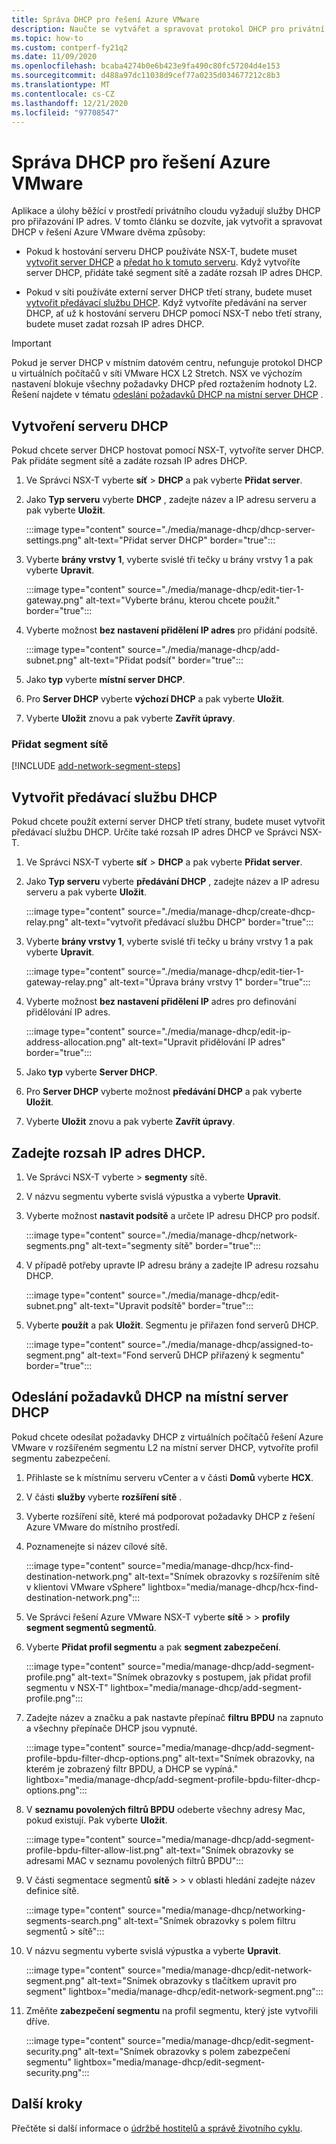 ```yaml
---
title: Správa DHCP pro řešení Azure VMware
description: Naučte se vytvářet a spravovat protokol DHCP pro privátní cloud řešení Azure VMware.
ms.topic: how-to
ms.custom: contperf-fy21q2
ms.date: 11/09/2020
ms.openlocfilehash: bcaba4274b0e6b423e9fa490c80fc57204d4e153
ms.sourcegitcommit: d488a97dc11038d9cef77a0235d034677212c8b3
ms.translationtype: MT
ms.contentlocale: cs-CZ
ms.lasthandoff: 12/21/2020
ms.locfileid: "97708547"
---
```

# <a name="manage-dhcp-for-azure-vmware-solution"></a>Správa DHCP pro řešení Azure VMware

Aplikace a úlohy běžící v prostředí privátního cloudu vyžadují služby DHCP pro přiřazování IP adres.  V tomto článku se dozvíte, jak vytvořit a spravovat DHCP v řešení Azure VMware dvěma způsoby:

- Pokud k hostování serveru DHCP používáte NSX-T, budete muset [vytvořit server DHCP](#create-a-dhcp-server) a [předat ho k tomuto serveru](#create-dhcp-relay-service). Když vytvoříte server DHCP, přidáte také segment sítě a zadáte rozsah IP adres DHCP.   

- Pokud v síti používáte externí server DHCP třetí strany, budete muset [vytvořit předávací službu DHCP](#create-dhcp-relay-service). Když vytvoříte předávání na server DHCP, ať už k hostování serveru DHCP pomocí NSX-T nebo třetí strany, budete muset zadat rozsah IP adres DHCP.

>[!IMPORTANT]
>Pokud je server DHCP v místním datovém centru, nefunguje protokol DHCP u virtuálních počítačů v síti VMware HCX L2 Stretch.  NSX ve výchozím nastavení blokuje všechny požadavky DHCP před roztažením hodnoty L2. Řešení najdete v tématu [odeslání požadavků DHCP na místní server DHCP](#send-dhcp-requests-to-the-on-premises-dhcp-server) .


## <a name="create-a-dhcp-server"></a>Vytvoření serveru DHCP

Pokud chcete server DHCP hostovat pomocí NSX-T, vytvoříte server DHCP. Pak přidáte segment sítě a zadáte rozsah IP adres DHCP.

1. Ve Správci NSX-T vyberte **síť**  >  **DHCP** a pak vyberte **Přidat server**.

1. Jako **Typ serveru** vyberte **DHCP** , zadejte název a IP adresu serveru a pak vyberte **Uložit**.

   :::image type="content" source="./media/manage-dhcp/dhcp-server-settings.png" alt-text="Přidat server DHCP" border="true":::

1. Vyberte **brány vrstvy 1**, vyberte svislé tři tečky u brány vrstvy 1 a pak vyberte **Upravit**.

   :::image type="content" source="./media/manage-dhcp/edit-tier-1-gateway.png" alt-text="Vyberte bránu, kterou chcete použít." border="true":::

1. Vyberte možnost **bez nastavení přidělení IP adres** pro přidání podsítě.

   :::image type="content" source="./media/manage-dhcp/add-subnet.png" alt-text="Přidat podsíť" border="true":::

1. Jako **typ** vyberte **místní server DHCP**. 
   
1. Pro **Server DHCP** vyberte **výchozí DHCP** a pak vyberte **Uložit**.

1. Vyberte **Uložit** znovu a pak vyberte **Zavřít úpravy**.

### <a name="add-a-network-segment"></a>Přidat segment sítě

[!INCLUDE [add-network-segment-steps](includes/add-network-segment-steps.md)]


## <a name="create-dhcp-relay-service"></a>Vytvořit předávací službu DHCP

Pokud chcete použít externí server DHCP třetí strany, budete muset vytvořit předávací službu DHCP. Určíte také rozsah IP adres DHCP ve Správci NSX-T. 

1. Ve Správci NSX-T vyberte **síť**  >  **DHCP** a pak vyberte **Přidat server**.

1. Jako **Typ serveru** vyberte **předávání DHCP** , zadejte název a IP adresu serveru a pak vyberte **Uložit**.

   :::image type="content" source="./media/manage-dhcp/create-dhcp-relay.png" alt-text="vytvořit předávací službu DHCP" border="true":::

1. Vyberte **brány vrstvy 1**, vyberte svislé tři tečky u brány vrstvy 1 a pak vyberte **Upravit**.

   :::image type="content" source="./media/manage-dhcp/edit-tier-1-gateway-relay.png" alt-text="Úprava brány vrstvy 1" border="true":::

1. Vyberte možnost **bez nastavení přidělení IP** adres pro definování přidělování IP adres.

   :::image type="content" source="./media/manage-dhcp/edit-ip-address-allocation.png" alt-text="Upravit přidělování IP adres" border="true":::

1. Jako **typ** vyberte **Server DHCP**. 
   
1. Pro **Server DHCP** vyberte možnost **předávání DHCP** a pak vyberte **Uložit**.

1. Vyberte **Uložit** znovu a pak vyberte **Zavřít úpravy**.


## <a name="specify-the-dhcp-ip-address-range"></a>Zadejte rozsah IP adres DHCP.

1. Ve Správci NSX-T vyberte   >  **segmenty** sítě. 
   
1. V názvu segmentu vyberte svislá výpustka a vyberte **Upravit**.
   
1. Vyberte možnost **nastavit podsítě** a určete IP adresu DHCP pro podsíť. 
   
   :::image type="content" source="./media/manage-dhcp/network-segments.png" alt-text="segmenty sítě" border="true":::
      
1. V případě potřeby upravte IP adresu brány a zadejte IP adresu rozsahu DHCP. 
      
   :::image type="content" source="./media/manage-dhcp/edit-subnet.png" alt-text="Upravit podsítě" border="true":::
      
1. Vyberte **použít** a pak **Uložit**. Segmentu je přiřazen fond serverů DHCP.
      
   :::image type="content" source="./media/manage-dhcp/assigned-to-segment.png" alt-text="Fond serverů DHCP přiřazený k segmentu" border="true":::


## <a name="send-dhcp-requests-to-the-on-premises-dhcp-server"></a>Odeslání požadavků DHCP na místní server DHCP

Pokud chcete odesílat požadavky DHCP z virtuálních počítačů řešení Azure VMware v rozšířeném segmentu L2 na místní server DHCP, vytvoříte profil segmentu zabezpečení. 

1. Přihlaste se k místnímu serveru vCenter a v části **Domů** vyberte **HCX**.

1. V části **služby** vyberte **rozšíření sítě** .

1. Vyberte rozšíření sítě, které má podporovat požadavky DHCP z řešení Azure VMware do místního prostředí. 

1. Poznamenejte si název cílové sítě.  

   :::image type="content" source="media/manage-dhcp/hcx-find-destination-network.png" alt-text="Snímek obrazovky s rozšířením sítě v klientovi VMware vSphere" lightbox="media/manage-dhcp/hcx-find-destination-network.png":::

1. Ve Správci řešení Azure VMware NSX-T vyberte **sítě**  >    >  **profily segment segmentů segmentů**. 

1. Vyberte **Přidat profil segmentu** a pak **segment zabezpečení**.

   :::image type="content" source="media/manage-dhcp/add-segment-profile.png" alt-text="Snímek obrazovky s postupem, jak přidat profil segmentu v NSX-T" lightbox="media/manage-dhcp/add-segment-profile.png":::

1. Zadejte název a značku a pak nastavte přepínač **filtru BPDU** na zapnuto a všechny přepínače DHCP jsou vypnuté.

   :::image type="content" source="media/manage-dhcp/add-segment-profile-bpdu-filter-dhcp-options.png" alt-text="Snímek obrazovky, na kterém je zobrazený filtr BPDU, a DHCP se vypíná." lightbox="media/manage-dhcp/add-segment-profile-bpdu-filter-dhcp-options.png":::

1. V **seznamu povolených filtrů BPDU** odeberte všechny adresy Mac, pokud existují.  Pak vyberte **Uložit**.

   :::image type="content" source="media/manage-dhcp/add-segment-profile-bpdu-filter-allow-list.png" alt-text="Snímek obrazovky se adresami MAC v seznamu povolených filtrů BPDU":::

1. V části segmentace segmentů **sítě**  >    >  v oblasti hledání zadejte název definice sítě.

   :::image type="content" source="media/manage-dhcp/networking-segments-search.png" alt-text="Snímek obrazovky s polem filtru segmentů > sítě":::

1. V názvu segmentu vyberte svislá výpustka a vyberte **Upravit**.

   :::image type="content" source="media/manage-dhcp/edit-network-segment.png" alt-text="Snímek obrazovky s tlačítkem upravit pro segment" lightbox="media/manage-dhcp/edit-network-segment.png":::

1. Změňte **zabezpečení segmentu** na profil segmentu, který jste vytvořili dříve.

   :::image type="content" source="media/manage-dhcp/edit-segment-security.png" alt-text="Snímek obrazovky s polem zabezpečení segmentu" lightbox="media/manage-dhcp/edit-segment-security.png":::

## <a name="next-steps"></a>Další kroky

Přečtěte si další informace o [údržbě hostitelů a správě životního cyklu](concepts-private-clouds-clusters.md#host-maintenance-and-lifecycle-management).